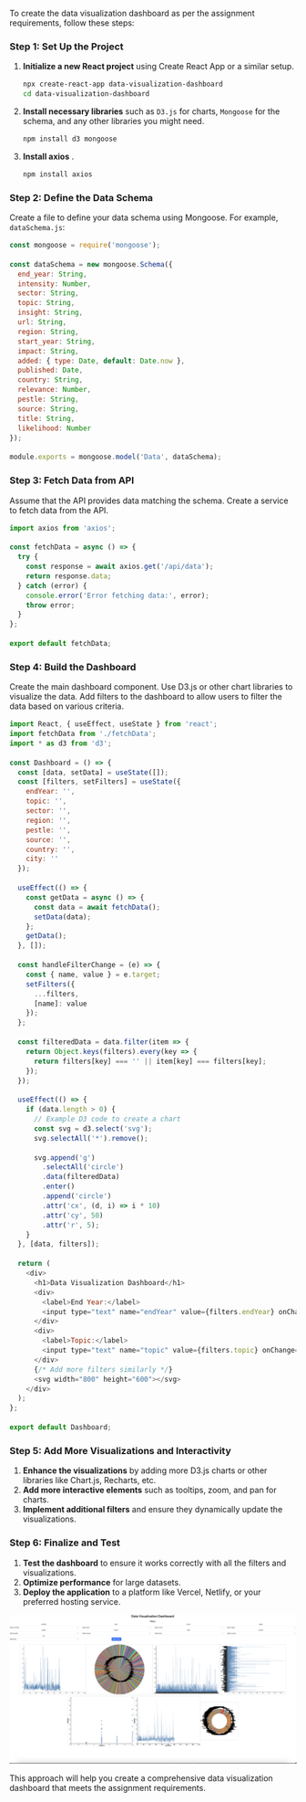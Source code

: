 
To create the data visualization dashboard as per the assignment requirements, follow these steps:

### Step 1: Set Up the Project
1. **Initialize a new React project** using Create React App or a similar setup.
    ```bash
    npx create-react-app data-visualization-dashboard
    cd data-visualization-dashboard
    ```
2. **Install necessary libraries** such as `D3.js` for charts, `Mongoose` for the schema, and any other libraries you might need.
    ```bash
    npm install d3 mongoose
    ```
2. **Install axios** .
    ```bash
    npm install axios
    ```

### Step 2: Define the Data Schema
Create a file to define your data schema using Mongoose. For example, `dataSchema.js`:
```javascript
const mongoose = require('mongoose');

const dataSchema = new mongoose.Schema({
  end_year: String,
  intensity: Number,
  sector: String,
  topic: String,
  insight: String,
  url: String,
  region: String,
  start_year: String,
  impact: String,
  added: { type: Date, default: Date.now },
  published: Date,
  country: String,
  relevance: Number,
  pestle: String,
  source: String,
  title: String,
  likelihood: Number
});

module.exports = mongoose.model('Data', dataSchema);
```

### Step 3: Fetch Data from API
Assume that the API provides data matching the schema. Create a service to fetch data from the API.

```javascript
import axios from 'axios';

const fetchData = async () => {
  try {
    const response = await axios.get('/api/data');
    return response.data;
  } catch (error) {
    console.error('Error fetching data:', error);
    throw error;
  }
};

export default fetchData;
```

### Step 4: Build the Dashboard
Create the main dashboard component. Use D3.js or other chart libraries to visualize the data. Add filters to the dashboard to allow users to filter the data based on various criteria.

```javascript
import React, { useEffect, useState } from 'react';
import fetchData from './fetchData';
import * as d3 from 'd3';

const Dashboard = () => {
  const [data, setData] = useState([]);
  const [filters, setFilters] = useState({
    endYear: '',
    topic: '',
    sector: '',
    region: '',
    pestle: '',
    source: '',
    country: '',
    city: ''
  });

  useEffect(() => {
    const getData = async () => {
      const data = await fetchData();
      setData(data);
    };
    getData();
  }, []);

  const handleFilterChange = (e) => {
    const { name, value } = e.target;
    setFilters({
      ...filters,
      [name]: value
    });
  };

  const filteredData = data.filter(item => {
    return Object.keys(filters).every(key => {
      return filters[key] === '' || item[key] === filters[key];
    });
  });

  useEffect(() => {
    if (data.length > 0) {
      // Example D3 code to create a chart
      const svg = d3.select('svg');
      svg.selectAll('*').remove();
      
      svg.append('g')
        .selectAll('circle')
        .data(filteredData)
        .enter()
        .append('circle')
        .attr('cx', (d, i) => i * 10)
        .attr('cy', 50)
        .attr('r', 5);
    }
  }, [data, filters]);

  return (
    <div>
      <h1>Data Visualization Dashboard</h1>
      <div>
        <label>End Year:</label>
        <input type="text" name="endYear" value={filters.endYear} onChange={handleFilterChange} />
      </div>
      <div>
        <label>Topic:</label>
        <input type="text" name="topic" value={filters.topic} onChange={handleFilterChange} />
      </div>
      {/* Add more filters similarly */}
      <svg width="800" height="600"></svg>
    </div>
  );
};

export default Dashboard;
```

### Step 5: Add More Visualizations and Interactivity
1. **Enhance the visualizations** by adding more D3.js charts or other libraries like Chart.js, Recharts, etc.
2. **Add more interactive elements** such as tooltips, zoom, and pan for charts.
3. **Implement additional filters** and ensure they dynamically update the visualizations.

### Step 6: Finalize and Test
1. **Test the dashboard** to ensure it works correctly with all the filters and visualizations.
2. **Optimize performance** for large datasets.
3. **Deploy the application** to a platform like Vercel, Netlify, or your preferred hosting service.

<img src="https://github.com/meghnadsaha/data-visualization-dashboard/blob/master/Screenshot.jpg"/>

This approach will help you create a comprehensive data visualization dashboard that meets the assignment requirements.
